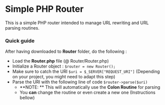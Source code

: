 # Simple PHP Router
This is a simple PHP router intended to manage URL rewriting and URL parsing routines.

### Quick guide
After having downloaded to **Router** folder, do the following : 

* Load the **Router.php** file (@ Router/Router.php)
* Initialize a Router object : `$router = new Router();`
* Make sure to catch the URI `$uri = $_SERVER["REQUEST_URI"]` (Depending on your project, you might need to adapt this step)
* Parse the URI with the following line of code `$router->parse($uri)`
	* **NOTE: ** This will automatically use the **Colon Routine** for parsing
	* You **can** change the routine or even create a new one (Instructions bellow)